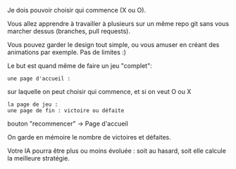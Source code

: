 Je dois pouvoir choisir qui commence (X ou O).

Vous allez apprendre à travailler à plusieurs sur un même repo git sans vous marcher dessus (branches, pull requests).

Vous pouvez garder le design tout simple, ou vous amuser en créant des animations par exemple. Pas de limites :)

Le but est quand même de faire un jeu "complet":

    une page d'accueil :

sur laquelle on peut choisir qui commence, et si on veut O ou X

    la page de jeu :
    une page de fin : victoire ou défaite

bouton "recommencer" -> Page d'accueil

On garde en mémoire le nombre de victoires et défaites.

Votre IA pourra être plus ou moins évoluée : soit au hasard, soit elle calcule la meilleure stratégie.
